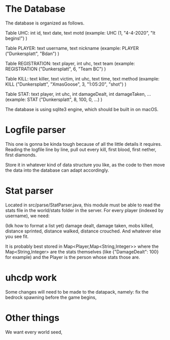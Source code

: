 # The Database

The database is organized as follows.

Table UHC: int id, text date, text motd (example: UHC (1, "4-4-2020", "It begins!") )

Table PLAYER: text username, text nickname (example: PLAYER ("Dunkersplatt", "Bdan") )

Table REGISTRATION: text player, int uhc, text team (example: REGISTRATION ("Dunkersplatt", 6, "Team BC") )

Table KILL: text killer, text victim, int uhc, text time, text method (example: KILL ("Dunkersplatt", "XmasGoose", 3, "1:05:20", "shot") )

Table STAT: text player, int uhc, int damageDealt, int damageTaken, ... (example: STAT ("Dunkersplatt", 8, 100, 0, ...) )

The database is using sqlite3 engine, which should be built in on macOS.

# Logfile parser

This one is gonna be kinda tough because of all the little details it requires. Reading the logfile line by line, pull out every kill, first blood, first nether, first diamonds.

Store it in whatever kind of data structure you like, as the code to then move the data into the database can adapt accordingly.

# Stat parser

Located in src/parse/StatParser.java, this module must be able to read the stats file in the world/stats folder in the server. For every player (indexed by username), we need:

(Idk how to format a list yet) damage dealt, damage taken, mobs killed, distance sprinted, distance walked, distance crouched. And whatever else you see fit.

It is probably best stored in Map<Player,Map<String,Integer>> where the Map<String,Integer> are the stats themselves (like {"DamageDealt": 100} for example) and the Player is the person whose stats those are.

# uhcdp work

Some changes will need to be made to the datapack, namely: fix the bedrock spawning before the game begins,

# Other things

We want every world seed, 
